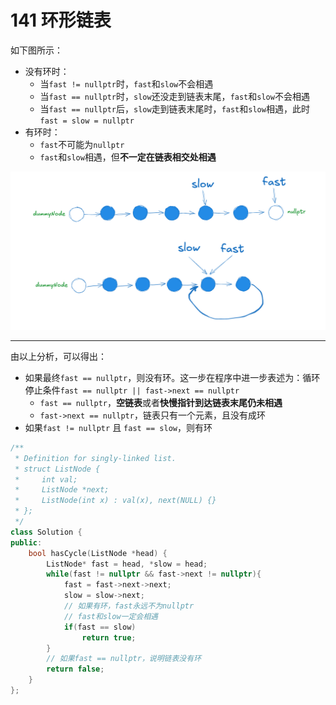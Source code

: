 # 141 环形链表

如下图所示：

- 没有环时：
  - 当`fast != nullptr`时，`fast`和`slow`不会相遇
  - 当`fast == nullptr`时，`slow`还没走到链表末尾，`fast`和`slow`不会相遇
  - 当`fast == nullptr`后，`slow`走到链表末尾时，`fast`和`slow`相遇，此时`fast = slow = nullptr`
- 有环时：
  - `fast`不可能为`nullptr`
  - `fast`和`slow`相遇，但**不一定在链表相交处相遇**

![picture 0](assets_IMG/141%20%E7%8E%AF%E5%BD%A2%E9%93%BE%E8%A1%A8/IMG_20250309-140108469.png)  

---

由以上分析，可以得出：

- 如果最终`fast == nullptr`，则没有环。这一步在程序中进一步表述为：循环停止条件`fast == nullptr || fast->next == nullptr`
  - `fast == nullptr`，**空链表**或者**快慢指针到达链表末尾仍未相遇**
  - `fast->next == nullptr`，链表只有一个元素，且没有成环
- 如果`fast != nullptr` 且 `fast == slow`，则有环

```C++
/**
 * Definition for singly-linked list.
 * struct ListNode {
 *     int val;
 *     ListNode *next;
 *     ListNode(int x) : val(x), next(NULL) {}
 * };
 */
class Solution {
public:
    bool hasCycle(ListNode *head) {
        ListNode* fast = head, *slow = head;
        while(fast != nullptr && fast->next != nullptr){
            fast = fast->next->next;
            slow = slow->next;
            // 如果有环，fast永远不为nullptr
            // fast和slow一定会相遇
            if(fast == slow)
                return true;
        }
        // 如果fast == nullptr，说明链表没有环
        return false;
    }
};
```
